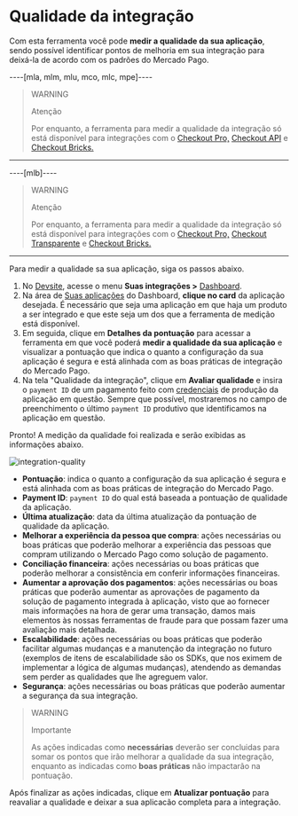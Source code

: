 # Qualidade da integração

Com esta ferramenta você pode **medir a qualidade da sua aplicação**, sendo possível identificar pontos de melhoria em sua integração para deixá-la de acordo com os padrões do Mercado Pago.

----[mla, mlm, mlu, mco, mlc, mpe]---- 
> WARNING
>
> Atenção
>
> Por enquanto, a ferramenta para medir a qualidade da integração só está disponível para integrações com o [Checkout Pro,](/developers/pt/docs/checkout-pro/landing) [Checkout API](/developers/pt/docs/checkout-api/landing) e [Checkout Bricks.](/developers/pt/docs/checkout-bricks/landing)

------------
----[mlb]---- 
> WARNING
>
> Atenção
>
> Por enquanto, a ferramenta para medir a qualidade da integração só está disponível para integrações com o [Checkout Pro,](/developers/pt/docs/checkout-pro/landing) [Checkout Transparente](/developers/pt/docs/checkout-api/landing) e [Checkout Bricks.](/developers/pt/docs/checkout-bricks/landing)

------------

Para medir a qualidade sa sua aplicação, siga os passos abaixo.

1. No [Devsite](/developers/pt/docs), acesse o menu **Suas integrações >** [Dashboard](https://mercadopago[FAKER][URL][DOMAIN]/developers/panel/app).
2. Na área de [Suas aplicações](/developers/pt/guides/additional-content/dashboard/applications) do Dashboard, **clique no card** da aplicação desejada. É necessário que seja uma aplicação em que haja um produto a ser integrado e que este seja um dos que a ferramenta de medição está disponível.
3. Em seguida, clique em **Detalhes da pontuação** para acessar a ferramenta em que você poderá **medir a qualidade da sua aplicação** e visualizar a pontuação que indica o quanto a configuração da sua aplicação é segura e está alinhada com as boas práticas de integração do Mercado Pago. 
4. Na tela "Qualidade da integração", clique em **Avaliar qualidade** e insira o `payment ID` de um pagamento feito com [credenciais](/developers/pt/guides/additional-content/credentials/credentials) de produção da aplicação em questão. Sempre que possível, mostraremos no campo de preenchimento o último `payment ID` produtivo que identificamos na aplicação em questão.

Pronto! A medição da qualidade foi realizada e serão exibidas as informações abaixo.

![integration-quality](homologator/integration-quality-pt.png)

* **Pontuação**: indica o quanto a configuração da sua aplicação é segura e está alinhada com as boas práticas de integração do Mercado Pago.
* **Payment ID**: `payment ID` do qual está baseada a pontuação de qualidade da aplicação.
* **Última atualização**: data da última atualização da pontuação de qualidade da aplicação.
* **Melhorar a experiência da pessoa que compra**: ações necessárias ou boas práticas que poderão melhorar a experiência das pessoas que compram utilizando o Mercado Pago como solução de pagamento.
* **Conciliação financeira**: ações necessárias ou boas práticas que poderão melhorar a consistência em conferir informações financeiras.
* **Aumentar a aprovação dos pagamentos**: ações necessárias ou boas práticas que poderão aumentar as aprovações de pagamento da solução de pagamento integrada à aplicação, visto que ao fornecer mais informações na hora de gerar uma transação, damos mais elementos às nossas ferramentas de fraude para que possam fazer uma avaliação mais detalhada.
* **Escalabilidade**: ações necessárias ou boas práticas que poderão facilitar algumas mudanças e a manutenção da integração no futuro (exemplos de itens de escalabilidade são os SDKs, que nos eximem de implementar a lógica de algumas mudanças), atendendo as demandas sem perder as qualidades que lhe agreguem valor.
* **Segurança**: ações necessárias ou boas práticas que poderão aumentar a segurança da sua integração.

> WARNING
>
> Importante
>
> As ações indicadas como **necessárias** deverão ser concluidas para somar os pontos que irão melhorar a qualidade da sua integração, enquanto as indicadas como **boas práticas** não impactarão na pontuação.

Após finalizar as ações indicadas, clique em **Atualizar pontuação** para reavaliar a qualidade e deixar a sua aplicacão completa para a integração.